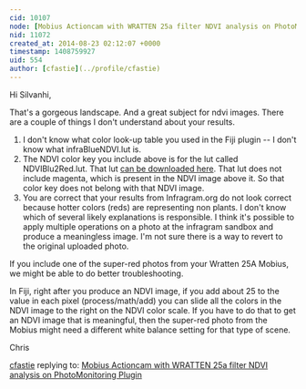 ```yaml
---
cid: 10107
node: [Mobius Actioncam with WRATTEN 25a filter NDVI analysis on PhotoMonitoring Plugin](../notes/silvanhi/08-22-2014/mobius-actioncam-with-wratten-25a-filter-ndvi-analysis-on-photomonitoring-plugin)
nid: 11072
created_at: 2014-08-23 02:12:07 +0000
timestamp: 1408759927
uid: 554
author: [cfastie](../profile/cfastie)
---
```


Hi Silvanhi,

That's a gorgeous landscape. And a great subject for ndvi images. There are a couple of things I don't understand about your results.

1. I don't know what color look-up table you used in the Fiji plugin -- I don't know what infraBlueNDVI.lut is.
2. The NDVI color key you include above is for the lut called NDVIBlu2Red.lut. That lut [can be downloaded here](http://publiclab.org/wiki/photo-monitoring-plugin). That lut does not include magenta, which is present in the NDVI image above it. So that color key does not belong with that NDVI image.
3. You are correct that your results from Infragram.org do not look correct because hotter colors (reds) are representing non plants. I don't know which of several likely explanations is responsible. I think it's possible to apply multiple operations on a photo at the infragram sandbox and produce a meaningless image.  I'm not sure there is a way to revert to the original uploaded photo.


If you include one of the super-red photos from your Wratten 25A Mobius, we might be able to do better troubleshooting. 

In Fiji, right after you produce an NDVI image, if you add about 25 to the value in each pixel (process/math/add) you can slide all the colors in the NDVI image to the right on the NDVI color scale. If you have to do that to get an NDVI image that is meaningful, then the super-red photo from the Mobius might need a different white balance setting for that type of scene.

Chris


[cfastie](../profile/cfastie) replying to: [Mobius Actioncam with WRATTEN 25a filter NDVI analysis on PhotoMonitoring Plugin](../notes/silvanhi/08-22-2014/mobius-actioncam-with-wratten-25a-filter-ndvi-analysis-on-photomonitoring-plugin)

